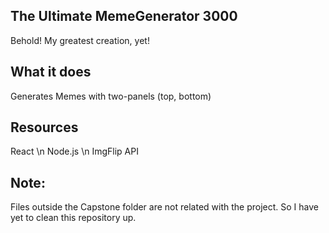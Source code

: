 ## The Ultimate MemeGenerator 3000

Behold! My greatest creation, yet!

## What it does

Generates Memes with two-panels (top, bottom)

## Resources
React \n
Node.js \n
ImgFlip API


## Note:
Files outside the Capstone folder are not related with the project. So I have yet to clean this repository up.

